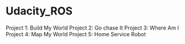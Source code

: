 # Udacity_ROS
Project 1: Build My World
Project 2: Go chase It
Project 3: Where Am I
Project 4: Map My World
Project 5: Home Service Robot
